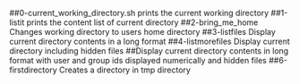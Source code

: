 ##0-current_working_directory.sh
  prints the current working directory
##1-listit
 prints the content list of current directory
##2-bring_me_home
  Changes working directory to users home directory
##3-listfiles
  Display current directory contents in  a long format
##4-listmorefiles
  Display current directory including hidden files
##Display current directory contents in 
  long format
   with user and group ids displayed numerically
   and hidden files
##6-firstdirectory
   Creates a directory in tmp directory
